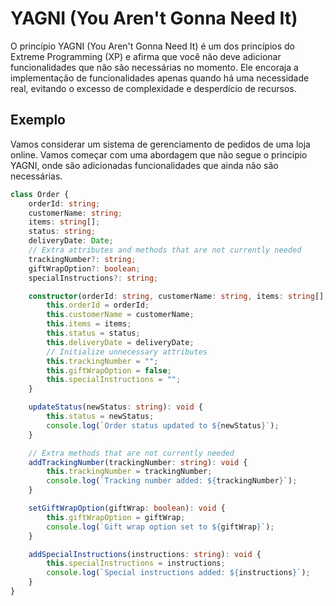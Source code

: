 # YAGNI (You Aren't Gonna Need It)

O princípio YAGNI (You Aren't Gonna Need It) é um dos princípios do Extreme Programming (XP) e afirma que você não deve adicionar funcionalidades que não são necessárias no momento. Ele encoraja a implementação de funcionalidades apenas quando há uma necessidade real, evitando o excesso de complexidade e desperdício de recursos.

## Exemplo

Vamos considerar um sistema de gerenciamento de pedidos de uma loja online. Vamos começar com uma abordagem que não segue o princípio YAGNI, onde são adicionadas funcionalidades que ainda não são necessárias.

```typescript
class Order {
    orderId: string;
    customerName: string;
    items: string[];
    status: string;
    deliveryDate: Date;
    // Extra attributes and methods that are not currently needed
    trackingNumber?: string;
    giftWrapOption?: boolean;
    specialInstructions?: string;

    constructor(orderId: string, customerName: string, items: string[], status: string, deliveryDate: Date) {
        this.orderId = orderId;
        this.customerName = customerName;
        this.items = items;
        this.status = status;
        this.deliveryDate = deliveryDate;
        // Initialize unnecessary attributes
        this.trackingNumber = "";
        this.giftWrapOption = false;
        this.specialInstructions = "";
    }

    updateStatus(newStatus: string): void {
        this.status = newStatus;
        console.log(`Order status updated to ${newStatus}`);
    }

    // Extra methods that are not currently needed
    addTrackingNumber(trackingNumber: string): void {
        this.trackingNumber = trackingNumber;
        console.log(`Tracking number added: ${trackingNumber}`);
    }

    setGiftWrapOption(giftWrap: boolean): void {
        this.giftWrapOption = giftWrap;
        console.log(`Gift wrap option set to ${giftWrap}`);
    }

    addSpecialInstructions(instructions: string): void {
        this.specialInstructions = instructions;
        console.log(`Special instructions added: ${instructions}`);
    }
}
